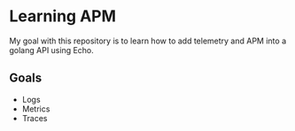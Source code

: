# Learning APM

My goal with this repository is to learn how to add telemetry and APM into a golang API using Echo.

## Goals

- Logs
- Metrics
- Traces